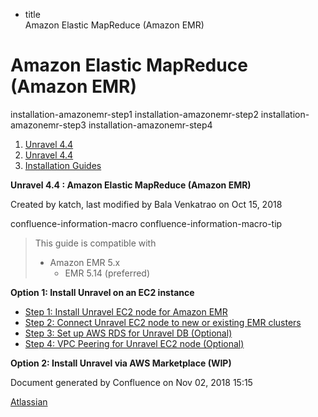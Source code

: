   - title  
    Amazon Elastic MapReduce (Amazon EMR)

# Amazon Elastic MapReduce (Amazon EMR)

<div class="toctree">

installation-amazonemr-step1 installation-amazonemr-step2
installation-amazonemr-step3 installation-amazonemr-step4

</div>

<div id="page" class="container">

<div id="main" class="container aui-page-panel">

<div id="main-header" class="container">

<div id="breadcrumb-section" class="container">

1.  [Unravel 4.4](index.html)
2.  [Unravel 4.4](Unravel-4.4_541197025.html)
3.  [Installation Guides](Installation-Guides_541393730.html)

</div>

**Unravel 4.4 : Amazon Elastic MapReduce (Amazon EMR)**

</div>

<div id="content" class="container view">

<div class="container page-metadata">

Created by katch, last modified by Bala Venkatrao on Oct 15, 2018

</div>

<div id="main-content" class="container wiki-content group">

<div class="container">

</div>

confluence-information-macro confluence-information-macro-tip

> 
> 
> <div class="container confluence-information-macro-body">
> 
> This guide is compatible with
> 
>   - Amazon EMR 5.x
>       - EMR 5.14 (preferred)
> 
> </div>

**Option 1: Install Unravel on an EC2 instance**

  - [Step 1: Install Unravel EC2 node for Amazon EMR](591397010.html)
  - [Step 2: Connect Unravel EC2 node to new or existing EMR
    clusters](591298673.html)
  - [Step 3: Set up AWS RDS for Unravel DB (Optional)](591233047.html)
  - [Step 4: VPC Peering for Unravel EC2 node
    (Optional)](591364250.html)

**Option 2: Install Unravel via AWS Marketplace (WIP)**

</div>

</div>

</div>

<div id="footer" class="container">

<div class="container section footer-body">

Document generated by Confluence on Nov 02, 2018 15:15

<div id="footer-logo" class="container">

[Atlassian](http://www.atlassian.com/)

</div>

</div>

</div>

</div>
